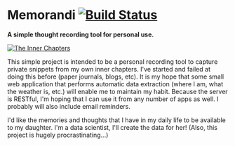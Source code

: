 # Memorandi [![Build Status][travis_status.png]][travis_build] #
**A simple thought recording tool for personal use.**

[![The Inner Chapters][butterfly_dream.jpg]][butterfly_dream.jpg]

This simple project is intended to be a personal recording tool to capture
private snippets from my own inner chapters. I've started and failed at
doing this before (paper journals, blogs, etc). It is my hope that some
small web application that performs automatic data extraction (where I am,
what the weather is, etc.) will enable me to maintain my habit. Because
the server is RESTful, I'm hoping that I can use it from any number of
apps as well. I probably will also include email reminders.

I'd like the memories and thoughts that I have in my daily life to be
available to my daughter. I'm a data scientist, I'll create the data for
her! (Also, this project is hugely procrastinating...)

<!-- References -->
[travis_status.png]: https://travis-ci.org/bbengfort/memorandi.png?branch=master
[travis_build]: https://travis-ci.org/bbengfort/memorandi
[butterfly_dream.jpg]: http://www.rescen.net/Chris_Bannerman/images/Illus_01_full.jpg
